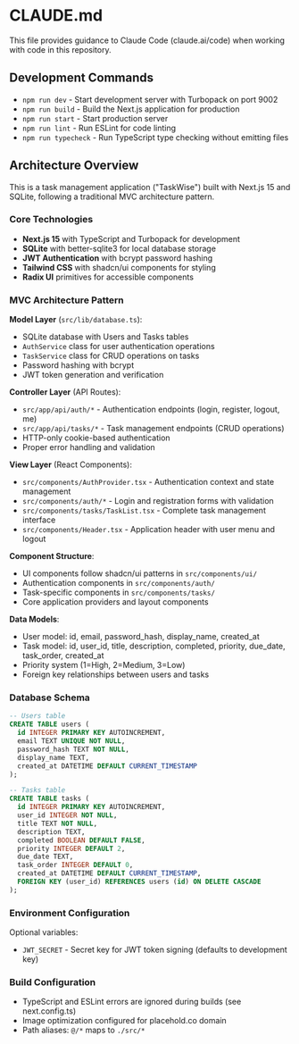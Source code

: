 # CLAUDE.md

This file provides guidance to Claude Code (claude.ai/code) when working with code in this repository.

## Development Commands

- `npm run dev` - Start development server with Turbopack on port 9002
- `npm run build` - Build the Next.js application for production
- `npm run start` - Start production server
- `npm run lint` - Run ESLint for code linting
- `npm run typecheck` - Run TypeScript type checking without emitting files

## Architecture Overview

This is a task management application ("TaskWise") built with Next.js 15 and SQLite, following a traditional MVC architecture pattern.

### Core Technologies
- **Next.js 15** with TypeScript and Turbopack for development
- **SQLite** with better-sqlite3 for local database storage
- **JWT Authentication** with bcrypt password hashing
- **Tailwind CSS** with shadcn/ui components for styling
- **Radix UI** primitives for accessible components

### MVC Architecture Pattern

**Model Layer** (`src/lib/database.ts`):
- SQLite database with Users and Tasks tables
- `AuthService` class for user authentication operations
- `TaskService` class for CRUD operations on tasks
- Password hashing with bcrypt
- JWT token generation and verification

**Controller Layer** (API Routes):
- `src/app/api/auth/*` - Authentication endpoints (login, register, logout, me)
- `src/app/api/tasks/*` - Task management endpoints (CRUD operations)
- HTTP-only cookie-based authentication
- Proper error handling and validation

**View Layer** (React Components):
- `src/components/AuthProvider.tsx` - Authentication context and state management
- `src/components/auth/*` - Login and registration forms with validation
- `src/components/tasks/TaskList.tsx` - Complete task management interface
- `src/components/Header.tsx` - Application header with user menu and logout

**Component Structure**:
- UI components follow shadcn/ui patterns in `src/components/ui/`
- Authentication components in `src/components/auth/`
- Task-specific components in `src/components/tasks/`
- Core application providers and layout components

**Data Models**:
- User model: id, email, password_hash, display_name, created_at
- Task model: id, user_id, title, description, completed, priority, due_date, task_order, created_at
- Priority system (1=High, 2=Medium, 3=Low)
- Foreign key relationships between users and tasks

### Database Schema

```sql
-- Users table
CREATE TABLE users (
  id INTEGER PRIMARY KEY AUTOINCREMENT,
  email TEXT UNIQUE NOT NULL,
  password_hash TEXT NOT NULL,
  display_name TEXT,
  created_at DATETIME DEFAULT CURRENT_TIMESTAMP
);

-- Tasks table  
CREATE TABLE tasks (
  id INTEGER PRIMARY KEY AUTOINCREMENT,
  user_id INTEGER NOT NULL,
  title TEXT NOT NULL,
  description TEXT,
  completed BOOLEAN DEFAULT FALSE,
  priority INTEGER DEFAULT 2,
  due_date TEXT,
  task_order INTEGER DEFAULT 0,
  created_at DATETIME DEFAULT CURRENT_TIMESTAMP,
  FOREIGN KEY (user_id) REFERENCES users (id) ON DELETE CASCADE
);
```

### Environment Configuration

Optional variables:
- `JWT_SECRET` - Secret key for JWT token signing (defaults to development key)

### Build Configuration

- TypeScript and ESLint errors are ignored during builds (see next.config.ts)
- Image optimization configured for placehold.co domain
- Path aliases: `@/*` maps to `./src/*`